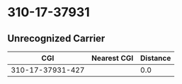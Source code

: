 # 310-17-37931
## Unrecognized Carrier


| CGI | Nearest CGI | Distance |
|-----|-------------|----------|
| 310-17-37931-427 |  | 0.0 |
